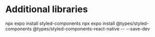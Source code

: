 # Additional libraries
npx expo install styled-components
npx expo install @types/styled-components @types/styled-components-react-native -- --save-dev